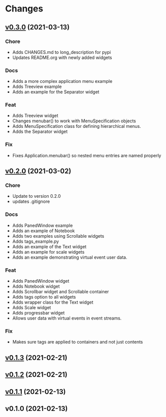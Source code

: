 # Changes

<a name="v0.3.0"></a>
## [v0.3.0](https://github.com/jasondelaat/ticklish_ui/compare/v0.2.0...v0.3.0) (2021-03-13)

### Chore

* Adds CHANGES.md to long_description for pypi
* Updates README.org with newly added widgets

### Docs

* Adds a more complex application menu example
* Adds Treeview example
* Adds an example for the Separator widget

### Feat

* Adds Treeview widget
* Changes menubar() to work with MenuSpecification objects
* Adds MenuSpecification class for defining hierarchical menus.
* Adds the Separator widget

### Fix

* Fixes Application.menubar() so nested menu entries are named properly


<a name="v0.2.0"></a>
## [v0.2.0](https://github.com/jasondelaat/ticklish_ui/compare/v0.1.3...v0.2.0) (2021-03-02)

### Chore

* Update to version 0.2.0
* updates .gitignore

### Docs

* Adds PanedWindow example
* Adds an example of Notebook
* Adds two examples using Scrollable widgets
* Adds tags_example.py
* Adds an example of the Text widget
* Adds an example for scale widgets
* Adds an example demonstrating virtual event user data.

### Feat

* Adds PanedWindow widget
* Adds Notebook widget
* Adds Scrollbar widget and Scrollable container
* Adds tags option to all widgets
* Adds wrapper class for the Text widget
* Adds Scale widget
* Adds progressbar widget
* Allows user data with virtual events in event streams.

### Fix

* Makes sure tags are applied to containers and not just contents


<a name="v0.1.3"></a>
## [v0.1.3](https://github.com/jasondelaat/ticklish_ui/compare/v0.1.2...v0.1.3) (2021-02-21)


<a name="v0.1.2"></a>
## [v0.1.2](https://github.com/jasondelaat/ticklish_ui/compare/v0.1.1...v0.1.2) (2021-02-21)


<a name="v0.1.1"></a>
## [v0.1.1](https://github.com/jasondelaat/ticklish_ui/compare/v0.1.0...v0.1.1) (2021-02-13)


<a name="v0.1.0"></a>
## v0.1.0 (2021-02-13)

